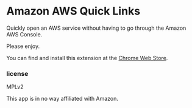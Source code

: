 # Amazon AWS Quick Links
Quickly open an AWS service without having to go through the Amazon AWS Console.

Please enjoy.

You can find and install this extension at the [Chrome Web Store](https://chrome.google.com/webstore/detail/fklkdeiiapbakigkagblkiaigibanmdm).

### license
MPLv2

This app is in no way affiliated with Amazon.